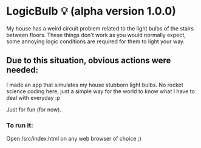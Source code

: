 # LogicBulb 💡 (alpha version 1.0.0)

My house has a weird circuit problem related to the light bulbs of the stairs between floors. 
These things don't work as you would normally expect, some annoying logic conditions are required for them to light your way. 

## Due to this situation, obvious actions were needed:

I made an app that simulates my house stubborn light bulbs.
No rocket science coding here, just a simple way for the world to know what I have to deal with everyday :p

Just for fun (for now).

### To run it:

Open /src/index.html on any web browser of choice ;)

